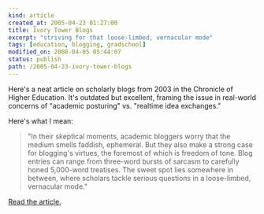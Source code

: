```yaml
--- 
kind: article
created_at: 2005-04-23 01:27:00
title: Ivory Tower Blogs
excerpt: "striving for that loose-limbed, vernacular mode"
tags: [education, blogging, gradschool]
modified_on: 2008-04-05 05:44:07
status: publish 
path: /2005-04-23-ivory-tower-blogs
---
```


Here's a neat article on scholarly blogs from 2003 in the Chronicle of Higher Education. It's outdated but excellent, framing the issue in real-world concerns of "academic posturing" vs. "realtime idea exchanges."

Here's what I mean:

<blockquote class="large"> "In their skeptical moments, academic bloggers worry that the medium smells faddish, ephemeral. But they also make a strong case for blogging's virtues, the foremost of which is freedom of tone. Blog entries can range from three-word bursts of sarcasm to carefully honed 5,000-word treatises. The sweet spot lies somewhere in between, where scholars tackle serious questions in a loose-limbed, vernacular mode."</blockquote><a href="http://chronicle.com/free/v49/i39/39a01401.htm"> Read the article.</a>
